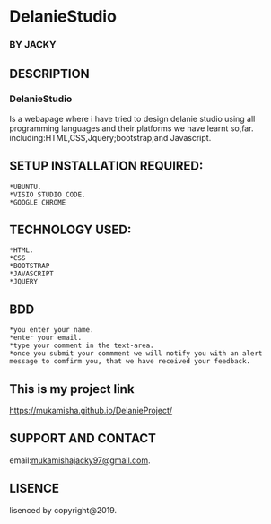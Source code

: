 # DelanieStudio
### BY **JACKY**
## DESCRIPTION
### DelanieStudio
Is a webapage where i have tried to design delanie studio using all programming languages and their platforms we have learnt so,far.
including:HTML,CSS,Jquery;bootstrap;and Javascript.

## SETUP INSTALLATION REQUIRED:

	*UBUNTU.
	*VISIO STUDIO CODE.	
    *GOOGLE CHROME
## TECHNOLOGY USED:
	*HTML.
    *CSS
	*BOOTSTRAP
	*JAVASCRIPT
	*JQUERY
## BDD
    *you enter your name.
    *enter your email.
    *type your comment in the text-area.
    *once you submit your commment we will notify you with an alert message to comfirm you, that we have received your feedback.

## This is my project link
https://mukamisha.github.io/DelanieProject/

## SUPPORT AND CONTACT 
email:mukamishajacky97@gmail.com.
## LISENCE
lisenced by copyright@2019.




